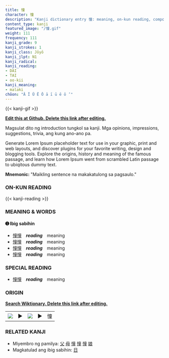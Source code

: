 ```yaml
---
title: 憧
character: 憧
description: "Kanji dictionary entry 憧: meaning, on-kun reading, compounds, origin, related kanji"
content_type: kanji
featured_image: "/憧.gif"
weight: 111
frequency: 111
kanji_grade: 9
kanji_strokes: 1
kanji_class: Jōyō
kanji_jlpt: N1
kanji_radical: 
kanji_reading: 
- DAI
- TAI
- oo-kii
kanji_meaning:
- malaki
chōon: "Ā Ī Ū Ē Ō ā ī ū ē ō ’"
---
```

[//]: # (Don't edit the line below. Kanji animated GIF code is automatically generated.)
{{< kanji-gif >}}

[//]: # (Edit below this line.)

**[Edit this at Github. Delete this link after editing.](https://github.com/tim0g/tim/tree/main/content/kanji/憧/index.md)**

Magsulat dito ng introduction tungkol sa kanji. Mga opinions, impressions, suggestions, trivia, ang kung ano-ano pa.

Generate Lorem Ipsum placeholder text for use in your graphic, print and web layouts, and discover plugins for your favorite writing, design and blogging tools. Explore the origins, history and meaning of the famous passage, and learn how Lorem Ipsum went from scrambled Latin passage to ubiqitous dummy text.
 
**Mnemonic:** "Maikling sentence na makakatulong sa pagsaulo."

### ON-KUN READING

[//]: # (Don't edit the line below. ON-KUN READING code is automatically generated.)
{{< kanji-reading >}}

### MEANING & WORDS

#### ➊ **Ibig sabihin**
  - [憧](../憧)[憧](../憧)　***reading***　meaning
  - [憧](../憧)[憧](../憧)　***reading***　meaning
  - [憧](../憧)[憧](../憧)　***reading***　meaning
  - [憧](../憧)[憧](../憧)　***reading***　meaning

### SPECIAL READING
  - [憧](../憧)[憧](../憧)　***reading***　meaning

### ORIGIN

**[Search Wiktionary. Delete this link after editing.](https://wiktionary.org/wiki/憧)**
<table class="kanji-table"><tr><td>
<img src="60px-憧-bronze.svg.png">
</td><td>▶</td><td>
<img src="60px-憧-oracle.svg.png">
</td><td>▶</td>
<td class="kanji-origin">憧</td>
</tr></table>

### RELATED KANJI
- Miyembro ng pamilya: [父](../父) [母](../母) [憧](../憧) [憧](../憧) [憧](../憧) [娘](../娘)
- Magkatulad ang ibig sabihin: [日](../日)
